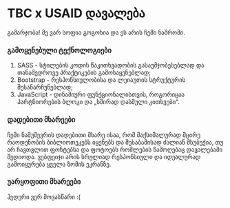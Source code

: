 # TBC x USAID დავალება

გამარჯობა! მე ვარ სოფია გოგოხია და ეს არის ჩემი ნაშრომი.

### გამოყენებული ტექნოლოგიები

1. SASS - სტილების კოდის წაკითხვადობის გასაუმჯობესებლად და თანამედროვე პრაქტიკების გამოსაყენებლად;
2. Bootstrap - რესპონსიულობისა და ლეიაუთის სტრუქტურის შესანარჩუნებლად;
3. JavaScript - დინამიური ფუნქციონალისთვის, როგორიცაა პარტნიორების ბლოკი და „ხშირად დასმული კითხვები“.

### დადებითი მხარეები

ჩემი ნამუშევრის დადებითი მხარე ისაა, რომ მაქსიმალურად მცირე რაოდენობის ბიბლიოთეკებს იყენებს და შესაბამისად ძალიან მსუბუქია, თუ არ ჩავთვლით ფონტებსა და ფოტოებს რომლების წამოღებაც დავალებაში შედიოდა. ვებფეიჯი არის სრულიად რესპონსიული და იდეალურად გამოიყურება ყველა ზომის ეკრანზე.

### უარყოფითი მხარეები

ჰედერი ვერ მოვასწარი :(
